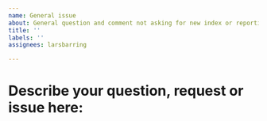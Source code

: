 ```yaml
---
name: General issue 
about: General question and comment not asking for new index or reporting errors in index definition 
title: ''
labels: ''
assignees: larsbarring

---
```


# Describe your question, request or issue here:



